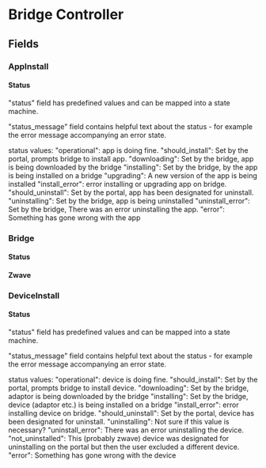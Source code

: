 Bridge Controller
=================



Fields
------

### AppInstall
#### Status
"status" field has predefined values and can be mapped into a state machine.

"status_message" field contains helpful text about the status - for example the error message accompanying an error state.

status values:
"operational": app is doing fine.
"should_install": Set by the portal, prompts bridge to install app.
"downloading": Set by the bridge, app is being downloaded by the bridge
"installing": Set by the bridge, by the app is being installed on a bridge
"upgrading": A new version of the app is being installed
"install_error": error installing or upgrading app on bridge.
"should_uninstall": Set by the portal, app has been designated for uninstall.
"uninstalling": Set by the bridge, app is being uninstalled
"uninstall_error": Set by the bridge, There was an error uninstalling the app.
"error": Something has gone wrong with the app

### Bridge
#### Status

#### Zwave


### DeviceInstall
#### Status
"status" field has predefined values and can be mapped into a state machine.

"status_message" field contains helpful text about the status - for example the error message accompanying an error state.

status values:
"operational": device is doing fine.
"should_install": Set by the portal, prompts bridge to install device.
"downloading": Set by the bridge, adaptor is being downloaded by the bridge
"installing": Set by the bridge, device (adaptor etc.) is being installed on a bridge
"install_error": error installing device on bridge.
"should_uninstall": Set by the portal, device has been designated for uninstall.
"uninstalling": Not sure if this value is necessary?
"uninstall_error": There was an error uninstalling the device.
"not_uninstalled": This (probably zwave) device was designated for uninstalling on the portal but then the user excluded a different device.
"error": Something has gone wrong with the device